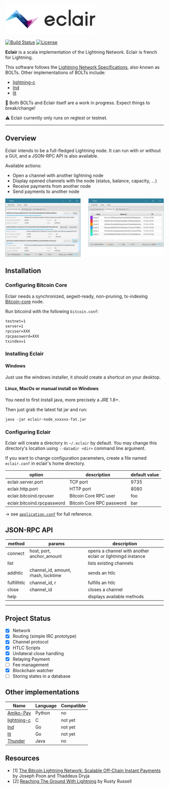 ![Eclair Logo](.readme/logo.png)

[![Build Status](https://travis-ci.org/ACINQ/eclair.svg?branch=wip-bolts)](https://travis-ci.org/ACINQ/eclair)
[![License](https://img.shields.io/badge/license-Apache%202.0-blue.svg)](LICENSE)

**Eclair** is a scala implementation of the Lightning Network. Eclair is french for Lightning.

This software follows the [Lightning Network Specifications](https://github.com/lightningnetwork/lightning-rfc), also known as BOLTs. Other implementations of BOLTs include:
- [lightning-c]
- [lnd]
- [lit]
 
 :construction: Both BOLTs and Eclair itself are a work in progress. Expect things to break/change!
 
 :warning: Eclair currently only runs on regtest or testnet.

---

## Overview

Eclair intends to be a full-fledged Lightning node. It can run with or without a GUI, and a JSON-RPC API is also available.

Available actions:
- Open a channel with another lightning node
- Display opened channels with the node (status, balance, capacity, ...)
- Receive payments from another node
- Send payments to another node

![Eclair Demo](.readme/screen-1.png)

## Installation

### Configuring Bitcoin Core

Eclair needs a synchronized, segwit-ready, non-pruning, tx-indexing [Bitcoin-core](https://github.com/bitcoin/bitcoin) node.

Run bitcoind with the following `bitcoin.conf`:
```
testnet=1
server=1
rpcuser=XXX
rpcpassword=XXX
txindex=1
```

### Installing Eclair

#### Windows

Just use the windows installer, it should create a shortcut on your desktop.

#### Linux, MacOs or manual install on Windows

You need to first install java, more precisely a JRE 1.8+.

Then just grab the latest fat jar and run:
```shell
java -jar eclair-node_xxxxxx-fat.jar
```

### Configuring Eclair

Eclair will create a directory in `~/.eclair` by default. You may change this directory's location using `--datadir <dir>` command line argument.

If you want to change configuration parameters, create a file named `eclair.conf` in eclair's home directory.


option                       | description               | default value
-----------------------------|---------------------------|--------------
 eclair.server.port          | TCP port                  | 9735
 eclair.http.port            | HTTP port                 | 8080
 eclair.bitcoind.rpcuser     | Bitcoin Core RPC user     | foo
 eclair.bitcoind.rpcpassword | Bitcoin Core RPC password | bar

&rarr; see [`application.conf`](eclair-node/src/main/resources/application.conf) for full reference.

## JSON-RPC API

 method       |  params                             | description
 -------------|-------------------------------------|-----------------------------------------------------------
  connect     | host, port, anchor_amount           | opens a channel with another eclair or lightningd instance
  list        |                                     | lists existing channels
  addhtlc     | channel_id, amount, rhash, locktime | sends an htlc
  fulfillhtlc | channel_id, r                       | fulfills an htlc
  close       | channel_id                          | closes a channel
  help        |                                     | displays available methods

---

## Project Status
- [X] Network
- [X] Routing (simple IRC prototype)
- [X] Channel protocol
- [X] HTLC Scripts
- [X] Unilateral close handling
- [X] Relaying Payment
- [ ] Fee management
- [X] Blockchain watcher
- [ ] Storing states in a database

## Other implementations
Name         | Language | Compatible
-------------|----------|------------
[Amiko-Pay]  | Python   | no
[lightning-c]| C        | not yet
[lnd]        | Go       | not yet
[lit]        | Go       | not yet
[Thunder]    | Java     | no

## Resources
- [1]  [The Bitcoin Lightning Network: Scalable Off-Chain Instant Payments](https://lightning.network/lightning-network-paper.pdf) by Joseph Poon and Thaddeus Dryja
- [2]  [Reaching The Ground With Lightning](https://github.com/ElementsProject/lightning/raw/master/doc/deployable-lightning.pdf) by Rusty Russell

[Amiko-Pay]: https://github.com/cornwarecjp/amiko-pay
[lightning-c]: https://github.com/ElementsProject/lightning
[lnd]: https://github.com/LightningNetwork/lnd
[lit]: https://github.com/mit-dci/lit
[Thunder]: https://github.com/blockchain/thunder

